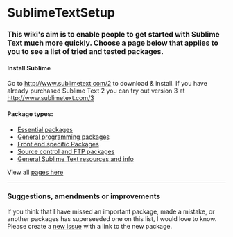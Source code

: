 # SublimeTextSetup
### This wiki's aim is to enable people to get started with Sublime Text much more quickly. Choose a page below that applies to you to see a list of tried and tested packages.

#### Install Sublime
Go to http://www.sublimetext.com/2 to download & install. If you have already purchased Sublime Text 2 you can try out version 3 at http://www.sublimetext.com/3

#### Package types:
* [Essential packages](https://github.com/mrmartineau/SublimeTextSetup/wiki/Essential-packages)
* [General programming packages](https://github.com/mrmartineau/SublimeTextSetup/wiki/General-programming-packages)
* [Front end specific Packages](https://github.com/mrmartineau/SublimeTextSetup/wiki/Front-end-specific-Packages)
* [Source control and FTP packages](https://github.com/mrmartineau/SublimeTextSetup/wiki/Source-control-and-FTP-packages)
* [General Sublime Text resources and info](https://github.com/mrmartineau/SublimeTextSetup/wiki/General-Sublime-Text-resources-and-info)

View all [pages here](https://github.com/mrmartineau/SublimeTextSetup/wiki/_pages)

***

### Suggestions, amendments or improvements
If you think that I have missed an important package, made a mistake, or another packages has superseeded one on this list, I would love to know. Please create a [new issue](https://github.com/mrmartineau/SublimeTextSetup/issues/new) with a link to the new package.
